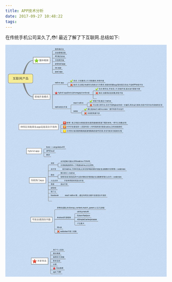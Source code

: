 ```yaml
---
title: APP技术分析
date: 2017-09-27 10:48:22
tags:
---
```

在传统手机公司呆久了,😳! 最近了解了下互联网.总结如下:

![互联网APP小结](APP技术分析/互联网产品.jpg)